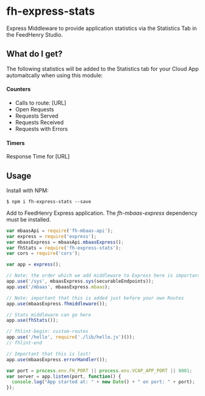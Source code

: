 fh-express-stats
================

Express Middleware to provide application statistics via the Statistics Tab in 
the FeedHenry Studio.

## What do I get?
The following statistics will be added to the Statistics tab for your Cloud App
automaitcally when using this module:

#### Counters
* Calls to route: [URL]
* Open Requests
* Requests Served
* Requests Received
* Requests with Errors

#### Timers
Response Time for [URL]


## Usage

Install with NPM:
```
$ npm i fh-express-stats --save
```

Add to FeedHenry Express application. The _fh-mbaas-express_ dependency must 
be installed.

```javascript
var mbaasApi = require('fh-mbaas-api');
var express = require('express');
var mbaasExpress = mbaasApi.mbaasExpress();
var fhStats = require('fh-express-stats');
var cors = require('cors');

var app = express();

// Note: the order which we add middleware to Express here is important!
app.use('/sys', mbaasExpress.sys(securableEndpoints));
app.use('/mbaas', mbaasExpress.mbaas);

// Note: important that this is added just before your own Routes
app.use(mbaasExpress.fhmiddleware());

// Stats middleware can go here
app.use(fhStats());

// fhlint-begin: custom-routes
app.use('/hello', require('./lib/hello.js')());
// fhlint-end

// Important that this is last!
app.use(mbaasExpress.errorHandler());

var port = process.env.FH_PORT || process.env.VCAP_APP_PORT || 8001;
var server = app.listen(port, function() {
  console.log("App started at: " + new Date() + " on port: " + port);
});

```